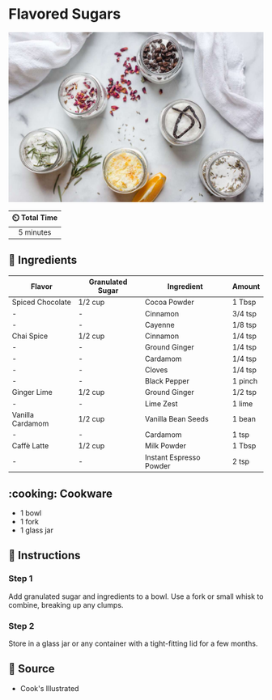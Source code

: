 # Flavored Sugars

![Flavored Sugars](../assets/images/flavored-sugars.jpg)

| :timer_clock: Total Time |
|:-----------------------: |
| 5 minutes |

## :salt: Ingredients

| Flavor            | Granulated Sugar | Ingredient               | Amount  |
|-------------------|------------------|--------------------------|---------|
| Spiced Chocolate  | 1/2 cup          | Cocoa Powder             | 1 Tbsp  |
| -                 | -                | Cinnamon                 | 3/4 tsp |
| -                 | -                | Cayenne                  | 1/8 tsp |
| Chai Spice        | 1/2 cup          | Cinnamon                 | 1/4 tsp |
| -                 | -                | Ground Ginger            | 1/4 tsp |
| -                 | -                | Cardamom                 | 1/4 tsp |
| -                 | -                | Cloves                   | 1/4 tsp |
| -                 | -                | Black Pepper             | 1 pinch |
| Ginger Lime       | 1/2 cup          | Ground Ginger            | 1/2 tsp |
| -                 | -                | Lime Zest                | 1 lime  |
| Vanilla Cardamom  | 1/2 cup          | Vanilla Bean Seeds       | 1 bean  |
| -                 | -                | Cardamom                 | 1 tsp   |
| Caffè Latte       | 1/2 cup          | Milk Powder              | 1 Tbsp  |
| -                 | -                | Instant Espresso Powder  | 2 tsp   |

## :cooking: Cookware

- 1 bowl
- 1 fork
- 1 glass jar

## :pencil: Instructions

### Step 1

Add granulated sugar and ingredients to a bowl. Use a fork or small whisk to combine, breaking up any clumps.

### Step 2

Store in a glass jar or any container with a tight-fitting lid for a few months.

## :link: Source

- Cook's Illustrated

